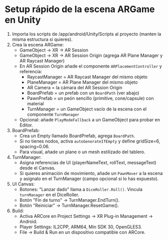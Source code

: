 # Setup rápido de la escena ARGame en Unity

1) Importa los scripts de /app/android/Unity/Scripts al proyecto (manten la misma estructura si quieres).
2) Crea la escena ARGame:
   - GameObject → XR → AR Session
   - GameObject → XR → AR Session Origin (agrega AR Plane Manager y AR Raycast Manager)
   - En AR Session Origin añade el componente `ARPlacementController` y referencia:
     - RaycastManager = AR Raycast Manager del mismo objeto
     - PlaneManager = AR Plane Manager del mismo objeto
     - AR Camera = la cámara del AR Session Origin
     - BoardPrefab = un prefab con un `BoardPath` (ver abajo)
     - PawnPrefab = un peón sencillo (primitive, cone/capsule) con material
     - TurnManager = un GameObject vacío de la escena con el componente `TurnManager`
   - Opcional: añade `PlayModeFallback` a un GameObject para probar en Editor.
3) BoardPrefab:
   - Crea un Empty llamado BoardPrefab, agrega `BoardPath`.
   - Si no tienes nodos, activa `autoGenerateIfEmpty` y define gridSize=6, spacing=0.06.
   - Para visual, añade un plane o un mesh estilizado del tablero.
4) TurnManager:
   - Asigna referencias de UI (playerNameText, rollText, messageText) desde el Canvas.
   - Si quieres animación de movimiento, añade un `PawnMover` a la escena y asígnalo en el TurnManager (campo opcional si lo has expuesto).
5) UI Canvas:
   - Botones: "Lanzar dado" llama a `DiceRoller.Roll()`. Vincula `turnManager` en el DiceRoller.
   - Botón "Fin de turno" → TurnManager.EndTurn().
   - Botón "Reiniciar" → TurnManager.ResetGame().
6) Build:
   - Activa ARCore en Project Settings → XR Plug-in Management → Android.
   - Player Settings: IL2CPP, ARM64, Min SDK 30, OpenGLES3.
   - File → Build & Run en un dispositivo compatible con ARCore.